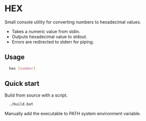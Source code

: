 # HEX

Small console utility for converting numbers to hexadecimal values.
- Takes a numeric value from stdin.
- Outputs hexadecimal value to stdout.
- Errors are redirected to stderr for piping.

## Usage

```bash
  hex [number]
```

## Quick start

Build from source with a script.

```bash
  ./build.bat
```

Manually add the executable to PATH system environment variable.